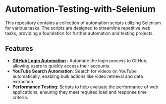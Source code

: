 # Automation-Testing-with-Selenium
This repository contains a collection of automation scripts utilizing Selenium for various tasks. The scripts are designed to streamline repetitive web tasks, providing a foundation for further automation and testing projects.
## Features

- **[GitHub Login Automation](github_login/)** : Automate the login process to GitHub, allowing users to quickly access their accounts.
- **YouTube Search Automation**: Search for videos on YouTube automatically, enabling bulk actions like video retrieval and data extraction.
- **Performance Testing**: Scripts to help evaluate the performance of web applications, ensuring they meet required load and response time criteria.
